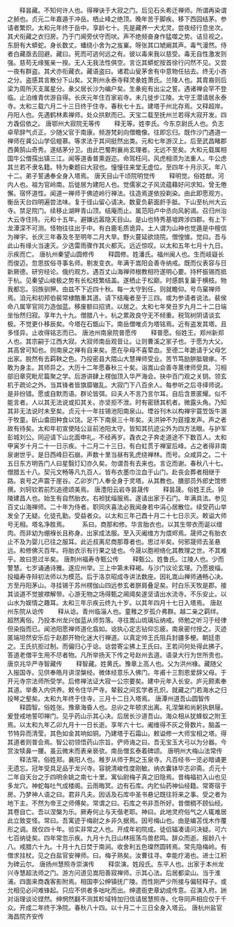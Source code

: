 <!-- { "loadSidebar": true } -->
　　释昙藏。不知何许人也。得禅诀于大寂之门。后见石头希迁禅师。所谓再染谓之赪也。贞元二年嘉遁于冲岳。栖止峰之绝顶。晚年苦于脚疾。移下西园结茅。参请者繁炽。太和元年终于岳中。享龄七十。先是藏养一犬尤灵。尝夜经行息坐次。其犬衔藏之衣归房。乃于门阃旁伏守而吠。声不绝频奋身作猛噬之势。诘旦视之。东厨有大蟒蛇。身长数丈。蟠绕小舍为之岌嶪。呀张其口虓阚其声。毒气漫然。侍者白藏亟去回避。藏曰。死而可逃何远之有。彼以毒来我以慈受。毒无自性激发则强。慈苟无缘冤亲一揆。无人无我法性俱空。言讫其蟒蛇按首徐行闪然不见。又尝一夜有群盗。其犬亦衔藏衣。藏语盗曰。诸君山叟茅舍有中意物任拈去。终无小吝之分。盗感其言散分下山矣。又荆州永泰寺释灵彖姓萧氏。兰陵人也。其胄裔则后梁为周所灭支属星分。彖父居长沙为编户矣。生彖宛有出尘之誓。遇诸禅会罕不登临。止泊维青优游自得。长庆元年住百家岩寺。未几徙步江陵。太守王潜请居永泰寺。太和三载六月二十三日终于住寺。春秋七十五。建塔于州北存焉。又释超岸。丹阳人也。先遇鹤林素禅师。处众拱默而已。天宝二载至抚州兰若得大寂开发。四方毳侣依之。
唐鄂州大寂院无等传
　　释无等。姓李氏。今东京尉氏人也。负志卓荦辞气贞正。少随父官于南康。频游梵刹向僧瞻像。往即忘归。既作沙门遇道一禅师在龚公山学侣螘慕。等求法于其间挺然出类。元和七年游汉上。后至武昌睹郡西黄鹄山奇秀。遂结茅分卫。由此巴蜀荆襄尚玄理者。无远不至矣。大和元载属相国牛公僧孺出镇三江。闻等道香普熏遐迩。命驾枉问。风虎相须为法重人。牛公虑其兰若不隶名籍。特为秦题曰大寂也。憧憧往来堂无虚位。至四年十月示灭。年八十二。弟子誓通奉全身入塔焉。
唐天目山千顷院明觉传
　　释明觉。俗姓猷。河内人也。祖为官岭南。后徙居为建阳人也。觉儒家之子风流蕴藉好问求知。曾无倦懈。宿怀道性。闻道一禅师于佛迹岭行禅法。往造焉遂依投剃染。由此即愿观方。衡岳天台四明遍尝法味。复于径山留心请决。数夏负薪面皯手胝。下山至杭州大云寺。禁足院门。续移止湖畔青山顶。结庵而止。属范阳卢中丞向风躬谒。召归州治大云寺住持。元和十五年。避嫌远嚣隐天目山。是山也特秀基墟跨涉四郡。有上下龙潭深不可测。怪物往往出于中。有白鹿毛质诡异。土人谓为山神也觉遁是中檀信为禅宇。长庆三年春及冬至明年二月大旱。野火蔓延欲烧院。僧惶懅。觉曰。吾与此山有缘火当速灭。少选雷雨骤作其火都灭。远近惊叹。以太和五年七月十九日。示疾而亡。
唐杭州秦望山圆修传
　　释圆修。姓潘氏。福州闽人也。生而岐嶷长而俊迈。忽思拔俗寻事名师。剔发变衣。年满于嵩阳会善寺纳戒。既而仪表容与日新厥德。研穷经论。俄约观方。遇百丈山海禅师根教相符遂明心要。持杯振锡而抵于杭。见秦望山峻极之势有长松枝繁结盖。遂栖止于松巅。时感鹊复巢于横枝。物我都忘。羽族驯狎。由兹不下近四十秋。每一太守到任。则就瞻仰。号鸟窠禅师焉。洎元和初邦伯裴常棣酷重其道。请下结庵者至于三四。或为参请者说法。裴侯命八属宰官同力造伽蓝。移废额曰招贤。以居之。太和七年癸丑岁九月二十二日端坐怡然归寂。享年九十九。僧腊八十。杭之累政良守无不倾重。税驾树阴请谈玄极。不觉更仆移辰矣。今塔在石甑山下。南岳僧唯贞为塔铭焉。近有盗发其塔。且多怪异。止收得铭志而已。
唐池州南泉院普愿传
　　释普愿。俗姓王。郑州新郑人也。其宗嗣于江西大寂。大寂师南岳观音让。让则曹溪之冡子也。于愿为大父。其高曾可知也。则南泉之禅有自来矣。愿在孕母不喜荤血。至德二年跪请于父母乞出家。脱然有去羁鞅之色。乃投密县大隈山大慧禅师受业。苦节笃励胼胝皲瘃。不敢为身主。其师异之。大历十二年愿春秋三十矣。诣嵩山会善寺暠律师受具。习相部旧章究毗尼篇聚之学。后游讲肆上楞伽顶入华严海会。抉中百门观之关钥。领玄机于疏论之外。当其锋者皆旗靡辙乱。大寂门下八百余人。每参听之后寻绎师说。是非纷错。愿或自默而语。群论皆弭。曰夫人不言乃言尔耳。自后含景匿耀。似不能言者。人以其无法说或扣其关。亦坚拒不泄。时有密赜其机者。微露头角。乃知其非无法说时未至矣。贞元十一年拄锡池阳南泉山。堙谷刊木以构禅宇蓑笠饭牛溷于牧童。斫山畬田种食以饶。足不下南泉三十年矣。夫洪钟不为莛撞发声。声之者故有待矣。太和年初宣使陆公亘前池阳太守。皆知其抗迹尘外为四方法眼。与护军彭城刘公。同迎请下山北面申礼。不经再岁。毳衣之子奔走道途不下数百人。太和甲寅岁十月二十一日示疾。十二月二十三日。有白虹贯于禅室后峰。占之者得非南泉谢世乎。是日西峰巨石崩。声数十里当昼有乳虎绕禅林。而号。众咸异之。二十五日东方明告门人曰星翳灯幻亦久矣。勿谓吾有去来也。言讫而谢。春秋八十七。僧腊五十八。契元文畅等凡九百人。皆布衣墨巾泣血于山门。赴丧会葬者相继于路。哀号之声震于崖谷。乙卯岁门人奉全身于灵塔。从其教也。膳部员外郎史馆修撰。刘轲钦若前烈追德颂美焉。
唐澧阳云岩寺昙晟传
　　释昙晟。俗姓王氏。钟陵建昌人也。始生有自然胎衣。右袒犹缁服焉。遂请出家于石门。年满具法。参见百丈山海禅师。二十年为侍者。职同庆喜法必我闻身若中涓心居散位。续受药山举发全了无疑。化徒孔勤。受益者众。以太和三年己酉十月二十七日示灭。敕谥大师号无相。塔名净胜焉。
　　系曰。商那和修。华言胎衣也。以其生带衣而诞以缯肉。而非幼为绷褓长且称身。出家成法服。至入灭阇维方为煨烬焉。晟师之有胎衣止不及为婴儿已往之服耳。此近叔离尼商那尊者也。思过半矣。何邪晟师去圣悬远。和修佛灭百年。将胎衣示有行果之徒也。今晟以胞袒络化其教理之世。不其难乎。故曰思过半矣。
唐荆州福寿寺甄公传
　　释甄公。姓鲁氏。江陵人也。少而警慧。七岁诵通诗雅。遂应州举。三上中第未释褐。与沙门议论玄理。乃愿披缁。投福寿寺辩初法师以为模范。后于洛京昭成寺讲法数座。因礼嵩山禅师通畅心决。方至丹阳茅山。寻挂锡于苏州楞伽山四远参玄者胼肩叠足矣。时白乐天牧是郡。接其谈道不觉披襟解带。心游无物之场得甄之阃阈矣遂坚请出水流寺。不乐安止。以山水为娱情之趣耳。太和三年示疾云终九十岁。以其年四月十七日入塔焉。
唐赵州东院从谂传
　　释从谂。青州临淄人也。童稚之岁孤介弗群。越二亲之羁绊。超然离俗。乃投本州龙兴伽蓝从师剪落。寻往嵩山琉璃坛纳戒。师勉之听习于经律但染指而已。闻池阳愿禅师道化翕如。谂执心定志钻仰忘疲。南泉密付授之。灭迹匿端坦然安乐后于赵郡开物化迷大行禅道。以真定帅王氏阻兵封疆多梗。朝廷患之。王氏抗拒过制。而偏归心于谂。谂尝寄尘拂上王氏曰。王若问何处得此拂子。答道老僧平生用不尽者物。凡所举扬天下传之号赵州去道。语录大行为世所贵也。
唐京兆华严寺智藏传
　　释智藏。姓黄氏。豫章上高人也。父为洪州椽。藏随父入报国寺。见供奉皓月讲涅槃经。微体经意乐入佛门。年甫十三割恩爱辞父母。于开元寺宗法师所受学。后修禅法证大寂一公宗要矣。建中元年入长安。庐元颢素奉其道。举奏入内供养。敕令住华严寺。辇毂之间玄学者孔炽。就藏之门若海水之归投琴之壑矣。太和九年终于住寺。三月十二日入塔焉。
唐潭州道吾山圆智传
　　释圆智。俗姓张。豫章海昏人也。总丱之年顿求出离。礼涅槃和尚躬执鉼屦。爰登戒地誓叩禅门。见乎药山示其心决。后居长沙道吾山。海众相从犹蜂蚁之附王焉。以太和九年乙卯九月十一日长逝。享年六十七。阇维得不灰之骨数片。脑盖一节特异而清莹。其色如金其响如铜。乃建塔于石霜山。敕谥修一大师宝相之塔。得其道者则普会焉。智公初领悟药山宗旨。俨师诲之曰。吾无宝玉大弓以为分器。今赏汝犊鼻一腰。虽云微末而表亲亵欤。南岳僧玄泰着碑颂。
唐明州大梅山法常传
　　释法常。俗姓郑。襄阳人也。稚岁从师于荆之玉泉寺。凡百经书一览必暗诵更无遗忘。冠年受具足品于龙兴寺。容貌清峻性度刚敏。纳衣囊钵毕志卯斋。贞元十二年自天台之于四明余姚之南七十里。寓仙尉梅子真之旧隐焉。昔梅福初入山也见多龙穴。神蛇每吐气成楼阁。云雨晦冥。边有石库。内贮仙药神仙经籍。常寄宿于房。乃梦神人语之曰。君非凡夫。因话及石库中圣书悬记既往将来之事。受之者为地下主。不然为帝王之师傅矣。常谓之曰。石库之书非吾所好。昔僧稠不顾仙经。其卷自亡。吾以涅槃为乐。厥寿何止与天偕老耶。神曰。此地灵府俗气之人辄难居此立致变怪。常曰。吾寓迹于梅尉之乡非久据焉。因号梅山也。由是编苫伐木作覆形之调。居仅四十年。验实非常之人也。开成年初院成。徒侣辐凑请问决疑。可六七百纳徒矣。四年常忽示疾。九月十九日山林摇荡鸟兽悲鸣。辞众而逝。报龄八十八。戒腊六十九。十月十九日焚于南涧。收舍利五色璨然圆转焉。常先隐梅岭。有僧求拄杖。见之白盐官安禅师。曰。梅子熟矣。汝曹往寻。幸能疗渴也。进士江积为碑云尔。
唐扬州慧照寺崇演传
　　释崇演。姓段氏。东平人也。出家于本州龙兴寺慧超法师之门。游方问道见嵩阳善寂禅师。示其心法。后居都梁山。当于淮浦。四面来商毳客影附焉。相国李公绅镇抚广陵。而性刚严少所接与偏轻释子。或允相见必问难锋起。只应不供者多咄叱而出。绅遣衙吏章幼成传意。召演入府。詶对诣理谈论铿然。绅惘然翻不测其畛域特加归信请居慧照寺。化导同声相应仅于千众。开成二年终于净院。春秋八十四。以十月二十三日全身入塔云。
唐杭州盐官海昌院齐安传
